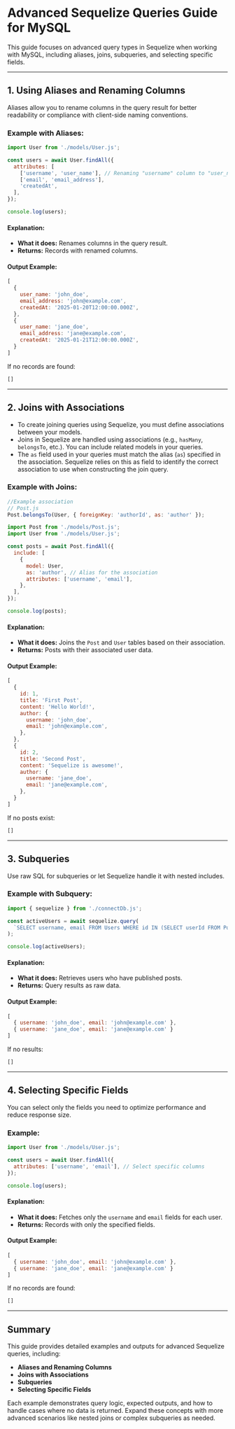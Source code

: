 # Advanced Sequelize Queries Guide for MySQL

This guide focuses on advanced query types in Sequelize when working with MySQL, including aliases, joins, subqueries, and selecting specific fields.

---

## 1. Using Aliases and Renaming Columns
Aliases allow you to rename columns in the query result for better readability or compliance with client-side naming conventions.

### **Example with Aliases:**
```javascript
import User from './models/User.js';

const users = await User.findAll({
  attributes: [
    ['username', 'user_name'], // Renaming "username" column to "user_name"
    ['email', 'email_address'],
    'createdAt',
  ],
});

console.log(users);
```

#### Explanation:
- **What it does:** Renames columns in the query result.
- **Returns:** Records with renamed columns.

#### Output Example:
```javascript
[
  {
    user_name: 'john_doe',
    email_address: 'john@example.com',
    createdAt: '2025-01-20T12:00:00.000Z',
  },
  {
    user_name: 'jane_doe',
    email_address: 'jane@example.com',
    createdAt: '2025-01-21T12:00:00.000Z',
  }
]
```

If no records are found:
```javascript
[]
```

---

## 2. Joins with Associations
- To create joining queries using Sequelize, you must define associations between your models.
- Joins in Sequelize are handled using associations (e.g., `hasMany`, `belongsTo`, etc.). You can include related models in your queries.
-  The `as` field used in your queries must match the alias (`as`) specified in the association. Sequelize relies on this as field to identify the correct association to use when constructing the join query.
### **Example with Joins:**


```javascript
//Example association
// Post.js
Post.belongsTo(User, { foreignKey: 'authorId', as: 'author' });

import Post from './models/Post.js';
import User from './models/User.js';

const posts = await Post.findAll({
  include: [
    {
      model: User,
      as: 'author', // Alias for the association
      attributes: ['username', 'email'],
    },
  ],
});

console.log(posts);
```

#### Explanation:
- **What it does:** Joins the `Post` and `User` tables based on their association.
- **Returns:** Posts with their associated user data.

#### Output Example:
```javascript
[
  {
    id: 1,
    title: 'First Post',
    content: 'Hello World!',
    author: {
      username: 'john_doe',
      email: 'john@example.com',
    },
  },
  {
    id: 2,
    title: 'Second Post',
    content: 'Sequelize is awesome!',
    author: {
      username: 'jane_doe',
      email: 'jane@example.com',
    },
  }
]
```

If no posts exist:
```javascript
[]
```

---

## 3. Subqueries
Use raw SQL for subqueries or let Sequelize handle it with nested includes.

### **Example with Subquery:**
```javascript
import { sequelize } from './connectDb.js';

const activeUsers = await sequelize.query(
  `SELECT username, email FROM Users WHERE id IN (SELECT userId FROM Posts WHERE isPublished = true)`
);

console.log(activeUsers);
```

#### Explanation:
- **What it does:** Retrieves users who have published posts.
- **Returns:** Query results as raw data.

#### Output Example:
```javascript
[
  { username: 'john_doe', email: 'john@example.com' },
  { username: 'jane_doe', email: 'jane@example.com' }
]
```

If no results:
```javascript
[]
```

---

## 4. Selecting Specific Fields
You can select only the fields you need to optimize performance and reduce response size.

### **Example:**
```javascript
import User from './models/User.js';

const users = await User.findAll({
  attributes: ['username', 'email'], // Select specific columns
});

console.log(users);
```

#### Explanation:
- **What it does:** Fetches only the `username` and `email` fields for each user.
- **Returns:** Records with only the specified fields.

#### Output Example:
```javascript
[
  { username: 'john_doe', email: 'john@example.com' },
  { username: 'jane_doe', email: 'jane@example.com' }
]
```

If no records are found:
```javascript
[]
```

---

## Summary
This guide provides detailed examples and outputs for advanced Sequelize queries, including:
- **Aliases and Renaming Columns**
- **Joins with Associations**
- **Subqueries**
- **Selecting Specific Fields**

Each example demonstrates query logic, expected outputs, and how to handle cases where no data is returned. Expand these concepts with more advanced scenarios like nested joins or complex subqueries as needed.
